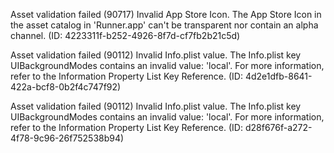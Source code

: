 Asset validation failed (90717)
Invalid App Store Icon. The App Store Icon in the asset catalog in 'Runner.app' can't be transparent nor contain an alpha channel. (ID: 4223311f-b252-4926-8f7d-cf7fb2b21c5d)

Asset validation failed (90112)
Invalid Info.plist value. The Info.plist key UIBackgroundModes contains an invalid value: 'local'. For more information, refer to the Information Property List Key Reference. (ID: 4d2e1dfb-8641-422a-bcf8-0b2f4c747f92)



Asset validation failed (90112)
Invalid Info.plist value. The Info.plist key UIBackgroundModes contains an invalid value: 'local'. For more information, refer to the Information Property List Key Reference. (ID: d28f676f-a272-4f78-9c96-26f752538b94)